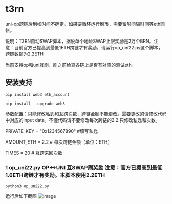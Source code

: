 # t3rn
uni-op跨链后到帐时间不确定。如果要循环运行刷币，需要留够间隔时间等eth回帐。

说明：T3RN自动SWAP脚本，据说单个地址SWAP上限奖励是2万个BRN。注意：目前官方已提高到最低1ETH跨链才有奖励，请运行op_uni22.py这个脚本，跨链数额为2.2ETH

当前支持op和uni互刷，刷之前检查各链上是否有对应的测试eth。

## 安装支持
    pip install web3 eth_account

    pip install --upgrade web3

参数配置：只能修改私匙和互跨次数，跨链金额不能更改。需要更改的请修改代码中对应的input data。不懂代码请不要修改每次跨链的2.2.只修改私匙和次数。

   PRIVATE_KEY = "0x1234567890"  #填写私匙
   
   AMOUNT_ETH = 2.2  # 每次跨链金额（单位：ETH）
   
   TIMES = 20  # 互跨来回次数
   
### 1 op_uni22.py OP<->UNI 互SWAP刷奖励 注意：官方已提高到最低1.6ETH跨链才有奖励。本脚本使用2.2ETH
    python3 op_uni22.py
运行后如下截图
![image](https://github.com/user-attachments/assets/b84918fa-db30-41d1-b53c-e49541689c61)



